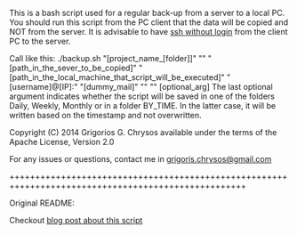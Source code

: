  This is a bash script used for a regular back-up from a server to a local PC. 
 You should run this script from the PC client that the data will be copied and NOT from the server. 
 It is advisable to have [ssh without login](http://www.linuxproblem.org/art_9.html) from the client PC to the server. 
 
 Call like this: ./backup.sh "[project_name_[folder]]" "" "[path_in_the_sever_to_be_copied]" "[path_in_the_local_machine_that_script_will_be_executed]" "[username]@[IP]:" "[dummy_mail]" "" "" [optional_arg]
 The last optional argument indicates whether the script will be saved in one of the folders Daily, Weekly, Monthly 
 or in a folder BY_TIME. In the latter case, it will be written based on the timestamp and not overwritten. 

 Copyright (C) 2014 Grigorios G. Chrysos
 available under the terms of the Apache License, Version 2.0


 For any issues or questions, contact me in grigoris.chrysos@gmail.com

++++++++++++++++++++++++++++++++++++++++++++++++++++++++++++++++++++++++++++++++++++++++++++++++++++

Original README: 

Checkout [blog post about this script](http://thebestsolution.org/rsync-backup-script-bash/)
